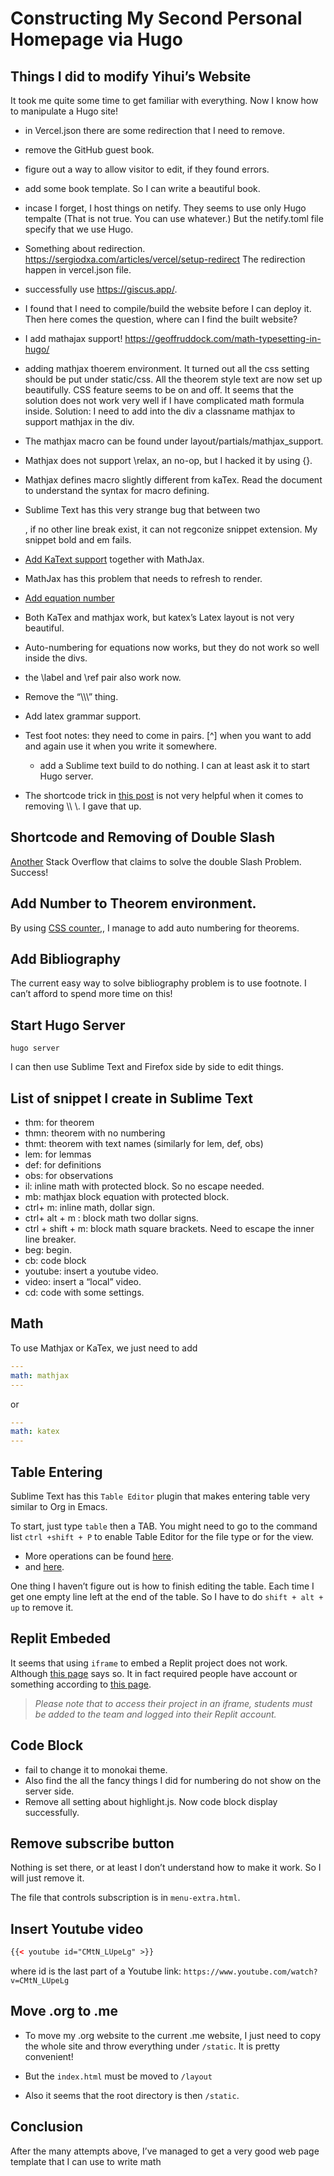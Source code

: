 # Constructing My Second Personal Homepage via Hugo

## Things I did to modify Yihui’s Website 

It took me quite some time to get familiar with everything. Now I know how to manipulate a Hugo site!

- in Vercel.json there are some redirection that I need to remove.
- remove the GitHub guest book.
- figure out a way to allow visitor to edit, if they found errors.
- add some book template. So I can write a beautiful book.
- incase I forget, I host things on netify. They seems to use only Hugo tempalte (That is not true. You can use whatever.) But the netify.toml file specify that we use Hugo.
- Something about redirection. https://sergiodxa.com/articles/vercel/setup-redirect  The redirection happen in vercel.json file.
- successfully use https://giscus.app/.
- I found that I need to compile/build the website before I can deploy it. Then here comes the question, where can I find the built website?
- I add mathajax support! https://geoffruddock.com/math-typesetting-in-hugo/
- adding mathjax thoerem environment. It turned out all the css setting should be put under static/css. All the theorem style text are now set up beautifully. CSS feature seems to be on and off. It seems that the solution does not work very well if I have complicated math formula inside. Solution: I need to add into the div a classname mathjax to support mathjax in the div.
- The mathjax macro can be found under layout/partials/mathjax_support.
- Mathjax does not support \relax, an no-op, but I hacked it by using {}.
- Mathjax defines macro slightly different from kaTex. Read the document to understand the syntax for macro defining.
- Sublime Text has this very strange bug that between two <div>, if no other line break exist, it can not regconize snippet extension. My snippet bold and em fails.
- [Add KaText support](https://misha.brukman.net/blog/2022/04/writing-math-with-hugo/) together with MathJax. 
- MathJax has this problem that needs to refresh to render.
- [Add equation number](https://yongfu.name/2018/01/27/mathjax/)
- Both KaTex and mathjax work, but katex’s Latex layout is not very beautiful. 
- Auto-numbering for equations now works, but they do not work so well inside the divs. 
- the \label and \ref pair also work now.
- Remove the “\\\\\\” thing.
- Add latex grammar support.
- Test foot notes: they need to come in pairs. [^] when you want to add and again use it when you write it somewhere. 
  - add a Sublime text build to do nothing. I can at least ask it to start Hugo server.

- The shortcode trick in [this post](https://misha.brukman.net/blog/2022/04/writing-math-with-hugo/) is not very helpful when it comes to removing \\\ \\\. I gave that up.

## Shortcode and Removing of Double Slash

[Another](https://stackoverflow.com/questions/64050359/how-to-use-markdown-syntax-to-write-math-in-hugo) Stack Overflow that claims to solve the double Slash Problem. Success! 

## Add Number to Theorem environment. 

By using [CSS counter](https://css-tricks.com/almanac/properties/c/counter-increment/),, I manage to add auto numbering for theorems. 

## Add Bibliography

The current easy way to solve bibliography problem is to use footnote. I can’t afford to spend more time on this!

## Start Hugo Server

`hugo server` 

I can then use Sublime Text and Firefox side by side to edit things. 

## List of snippet I create in Sublime Text

- thm: for theorem 
- thmn: theorem with no numbering
- thmt: theorem with text names (similarly for lem, def, obs)
- lem: for lemmas
- def: for definitions
- obs: for observations
- il: inline math with protected block. So no escape needed.
- mb: mathjax block equation with protected block.
- ctrl+ m: inline math, dollar sign. 
- ctrl+ alt + m : block math two dollar signs.
- ctrl + shift + m: block math square brackets. Need to escape the inner line breaker. 
- beg: begin.
- cb: code block
- youtube: insert a youtube video.
- video: insert a “local” video.
- cd: code with some settings.

## Math 

To use Mathjax or KaTex, we just need to add

```yaml
---
math: mathjax
---
```

or 

```yaml
---
math: katex
---		
```

## 

## Table Entering 

Sublime Text has this `Table Editor` plugin that makes entering table very similar to Org in Emacs.

To start, just type `table` then a TAB. You might need to go to the command list `ctrl +shift + P` to enable Table Editor for the file type or for the view.

- More operations can be found [here](https://github.com/SublimeText-Markdown/TableEditor). 
- and [here](https://brettterpstra.com/2015/04/22/sublime-text-tips-for-markdown-table-editing/).

One thing I haven’t figure out is how to finish editing the table. Each time I get one empty line left at the end of the table. So I have to do `shift + alt + up` to remove it.



## Replit Embeded

It seems that using `iframe` to embed a Replit project does not work. Although [this page](https://docs.replit.com/hosting/embedding-repls) says so. It in fact required people have account or something according to [this page](https://docs.replit.com/teams-edu/embedding-projects).

> *Please note that to access their project in an iframe, students must be added to the team and logged into their Replit account.*

## Code Block

- fail to change it to monokai theme.
- Also find the all the fancy things I did for numbering do not show on the server side.
- Remove all setting about highlight.js. Now code block display successfully. 

## Remove subscribe button

Nothing is set there, or at least I don’t understand how to make it work. So I will just remove it. 

The file that controls subscription is in `menu-extra.html`.

## Insert Youtube video

``` html
{{< youtube id="CMtN_LUpeLg" >}}

```

where id is the last part of a Youtube link: `https://www.youtube.com/watch?v=CMtN_LUpeLg `

## Move .org to .me

- To move my .org website to the current .me website, I just need to copy the whole site and throw everything under `/static`. It is pretty convenient! 
- But the `index.html` must be moved to `/layout`

- Also it seems that the root directory is then `/static`.

## Conclusion

After the many attempts above, I’ve managed to get a very good web page template that I can use to write math
